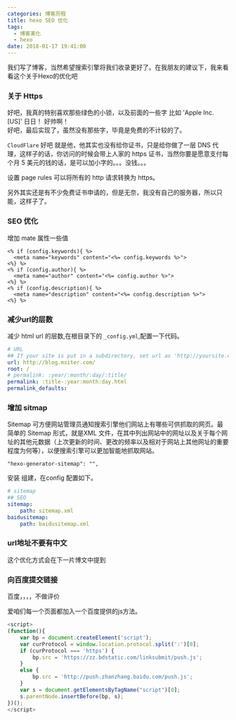 ```yaml
---
categories: 博客历程
title: hexo SEO 优化
tags:
  - 博客美化
  - hexo
date: 2018-01-17 19:41:00
---
```


我们写了博客，当然希望搜索引擎将我们收录更好了。在我朋友的建议下，我来看看这个关于Hexo的优化吧

### 关于 Https
好吧，我真的特别喜欢那些绿色的小锁，以及前面的一些字 比如 'Apple Inc.[US]' 日日！  好帅啊！       
好吧，最后实现了，虽然没有那些字，毕竟是免费的不计较的了。

`CloudFlare` 好吧 就是他，他其实也没有给你证书，只是给你做了一层 DNS 代理，这样子的话，你访问的时候会带上人家的 https 证书，当然你要是愿意支付每个月 5 美元的钱的话，是可以加小字的。。。没钱。。。

<!-- more -->

设置 page rules 可以将所有的 http 请求转换为 https。

另外其实还是有不少免费证书申请的，但是无奈，我没有自己的服务器，所以只能，这样子了。

### SEO 优化

增加 mate 属性一些值

````ejs
<% if (config.keywords){ %>
  <meta name="keywords" content="<%= config.keywords %>">
<%} %>
<% if (config.author){ %>
  <meta name="author" content="<%= config.author %>">
<%} %>
<% if (config.description){ %>
  <meta name="description" content="<%= config.description %>">
<%} %>
````

### 减少url的层数

减少 html url 的层数,在根目录下的 `_config.yml`,配置一下代码。

````yml
# URL
## If your site is put in a subdirectory, set url as 'http://yoursite.com/child' and root as '/child/'
url: http://blog.msiter.com/
root: /
# permalink: :year/:month/:day/:title/
permalink: :title-:year:month:day.html
permalink_defaults:
````

### 增加 sitmap

Sitemap 可方便网站管理员通知搜索引擎他们网站上有哪些可供抓取的网页。最简单的 Sitemap 形式，就是XML 文件，在其中列出网站中的网址以及关于每个网址的其他元数据（上次更新的时间、更改的频率以及相对于网站上其他网址的重要程度为何等），以便搜索引擎可以更加智能地抓取网站。

````shell
"hexo-generator-sitemap": "",
````
安装 组建，在config 配置如下。
````yml
# sitemap
## SEO
sitemap:
    path: sitemap.xml
baidusitemap:
    path: baidusitemap.xml
````

### url地址不要有中文

这个优化方式会在下一片博文中提到

### 向百度提交链接

百度，，，，不做评价

爱咱们每一个页面都加入一个百度提供的js方法。
````js
<script>
(function(){
    var bp = document.createElement('script');
    var curProtocol = window.location.protocol.split(':')[0];
    if (curProtocol === 'https') {
        bp.src = 'https://zz.bdstatic.com/linksubmit/push.js';
    }
    else {
        bp.src = 'http://push.zhanzhang.baidu.com/push.js';
    }
    var s = document.getElementsByTagName("script")[0];
    s.parentNode.insertBefore(bp, s);
})();
</script>
````